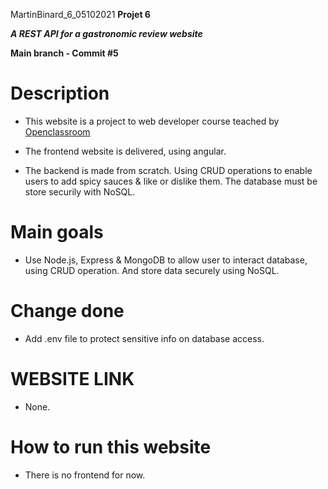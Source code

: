 MartinBinard_6_05102021
**Projet 6**

***A REST API for a gastronomic review website***

**Main branch - Commit #5**

# Description

* This website is a project to web developer course teached by [Openclassroom](https://openclassrooms.com/en/paths/141-web-developer)

* The frontend website is delivered, using angular.
* The backend is made from scratch. Using CRUD operations to enable users to add spicy sauces & like or dislike them. The database must be store securily with NoSQL.

# Main goals

* Use Node.js, Express & MongoDB to allow user to interact database, using CRUD operation. And store data securely using NoSQL. 

# Change done

* Add .env file to protect sensitive info on database access.

# WEBSITE LINK

* None.

# How to run this website

* There is no frontend for now.